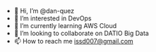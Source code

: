 - 👋 Hi, I’m @dan-quez
- 👀 I’m interested in DevOps
- 🌱 I’m currently learning AWS Cloud
- 💞️ I’m looking to collaborate on DATIO Big Data
- 📫 How to reach me issd007@gmail.com

<!---
dan-quez/dan-quez is a ✨ special ✨ repository because its `README.md` (this file) appears on your GitHub profile.
You can click the Preview link to take a look at your changes.
--->

